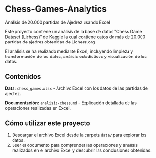 # Chess-Games-Analytics
Análisis de 20.000 partidas de Ajedrez usando Excel

Este proyecto contiene un análisis de la base de datos "Chess Game Dataset (Lichess)" de Kaggle la cual contiene datos de más de 20.000 partidas de ajedrez obtenidas de Lichess.org

El análisis se ha realizado mediante Excel, incluyendo limpieza y transformación de los datos, análisis estadísticos y visualización de los datos.

## Contenidos
**Data:** `chess_games.xlsx` - Archivo Excel con los datos de las partidas de ajedrez.

**Documentación:** `analisis-chess.md` - Explicación detallada de las operaciones realizadas en Excel.

## Cómo utilizar este proyecto

1. Descargar el archivo Excel desde la carpeta `data/` para explorar los datos.
2. Leer el documento para comprender las operaciones y análisis realizados en el archivo Excel y descubrir las conclusiones obtenidas.
